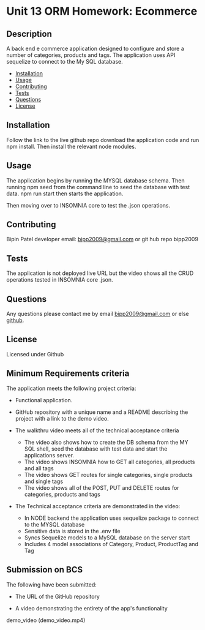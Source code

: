 # Unit 13 ORM Homework: Ecommerce

## Description

A back end e commerce application designed to configure and store a number of categories, products and tags. The application uses API sequelize to connect to the My SQL database. 

* [Installation](#installation)
* [Usage](#usage)
* [Contributing](#contributing)
* [Tests](#tests)
* [Questions](#questions)
* [License](#license)

## Installation

Follow the link to the live github repo download the application code and run npm install. Then install the relevant node modules.

## Usage

The application begins by running the MYSQL database schema. Then running npm seed from the command line to seed the database with test data. npm run start then starts the application.

Then moving over to INSOMNIA core to test the .json operations. 


## Contributing
Bipin Patel developer email: bipp2009@gmail.com or git hub repo bipp2009

## Tests 

The application is not deployed live URL but the video shows all the CRUD operations tested in INSOMNIA core .json.

## Questions

Any questions please contact me by email bipp2009@gmail.com or else [github](https://www.github.com/bipp2009).


## License

Licensed under Github

## Minimum Requirements criteria

The application meets the following project criteria:

* Functional application.

* GitHub repository with a unique name and a README describing the project with a link to the demo video.

* The walkthru video meets all of the technical acceptance criteria
    * The video also shows how to create the DB schema from the MY SQL shell, seed the database with test data and start the applications server.
    * The video shows INSOMNIA how to GET all categories, all products and all tags
    * The video shows GET routes for single categories, single products and single tags
    * The video shows all of the POST, PUT and DELETE routes for categories, products and tags

* The Technical acceptance criteria are demonstrated in the video: 
    * In NODE backend the application uses sequelize package to connect to the MYSQL database
    * Sensitive data is stored in the .env file
    * Syncs Sequelize models to a MySQL database on the server start
    * Includes 4 model associations of Category, Product, ProductTag and Tag

## Submission on BCS

The following have been submitted:

* The URL of the GitHub repository

* A video demonstrating the entirety of the app's functionality 

demo_video (demo_video.mp4)


